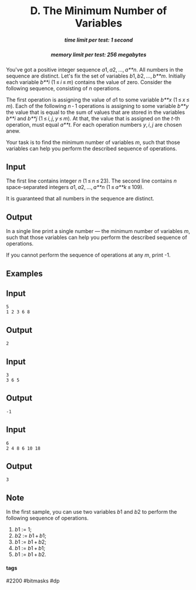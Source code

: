 <h1 style='text-align: center;'> D. The Minimum Number of Variables</h1>

<h5 style='text-align: center;'>time limit per test: 1 second</h5>
<h5 style='text-align: center;'>memory limit per test: 256 megabytes</h5>

You've got a positive integer sequence *a*1, *a*2, ..., *a**n*. All numbers in the sequence are distinct. Let's fix the set of variables *b*1, *b*2, ..., *b**m*. Initially each variable *b**i* (1 ≤ *i* ≤ *m*) contains the value of zero. Consider the following sequence, consisting of *n* operations.

The first operation is assigning the value of *a*1 to some variable *b**x* (1 ≤ *x* ≤ *m*). Each of the following *n* - 1 operations is assigning to some variable *b**y* the value that is equal to the sum of values that are stored in the variables *b**i* and *b**j* (1 ≤ *i*, *j*, *y* ≤ *m*). At that, the value that is assigned on the *t*-th operation, must equal *a**t*. For each operation numbers *y*, *i*, *j* are chosen anew.

Your task is to find the minimum number of variables *m*, such that those variables can help you perform the described sequence of operations.

## Input

The first line contains integer *n* (1 ≤ *n* ≤ 23). The second line contains *n* space-separated integers *a*1, *a*2, ..., *a**n* (1 ≤ *a**k* ≤ 109).

It is guaranteed that all numbers in the sequence are distinct.

## Output

In a single line print a single number — the minimum number of variables *m*, such that those variables can help you perform the described sequence of operations.

If you cannot perform the sequence of operations at any *m*, print -1.

## Examples

## Input


```
5  
1 2 3 6 8  

```
## Output


```
2  

```
## Input


```
3  
3 6 5  

```
## Output


```
-1  

```
## Input


```
6  
2 4 8 6 10 18  

```
## Output


```
3  

```
## Note

In the first sample, you can use two variables *b*1 and *b*2 to perform the following sequence of operations.

1. *b*1 := 1;
2. *b*2 := *b*1 + *b*1;
3. *b*1 := *b*1 + *b*2;
4. *b*1 := *b*1 + *b*1;
5. *b*1 := *b*1 + *b*2.


#### tags 

#2200 #bitmasks #dp 